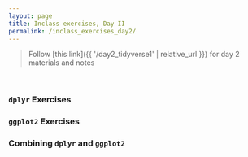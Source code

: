 ```yaml
---
layout: page
title: Inclass exercises, Day II
permalink: /inclass_exercises_day2/
---
```

> Follow [this link]({{ '/day2_tidyverse1' | relative_url }}) for day 2 materials and notes

<br>

### `dplyr` Exercises

### `ggplot2` Exercises

### Combining `dplyr` and `ggplot2`